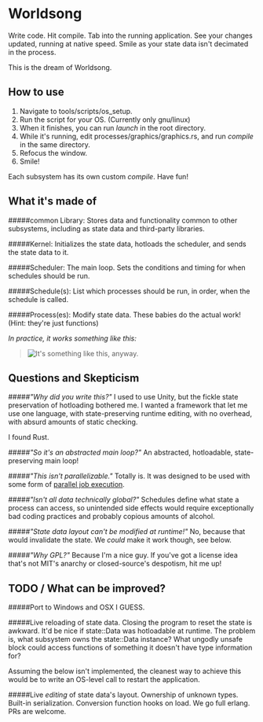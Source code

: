 Worldsong
=========

Write code. Hit compile. Tab into the running application. See your changes updated, running at native speed. Smile as your state data isn't decimated in the process.

This is the dream of Worldsong.


How to use
----------

1. Navigate to tools/scripts/os_setup.
2. Run the script for your OS. (Currently only gnu/linux)
3. When it finishes, you can run _launch_ in the root directory.
4. While it's running, edit processes/graphics/graphics.rs, and run _compile_ in the same directory.
5. Refocus the window.
6. Smile!

Each subsystem has its own custom _compile_. Have fun!


What it's made of
-----------------

#####common Library:
Stores data and functionality common to other subsystems, including as state data and third-party libraries.

#####Kernel:
Initializes the state data, hotloads the scheduler, and sends the state data to it.

#####Scheduler:
The main loop. Sets the conditions and timing for when schedules should be run.

#####Schedule(s):
List which processes should be run, in order, when the schedule is called.

#####Process(es):
Modify state data. These babies do the actual work! (Hint: they're just functions)


*In practice, it works something like this:*

>![It's something like this, anyway.](http://i.imgur.com/PZJEnhB.png)


Questions and Skepticism
------------------------

#####*"Why did you write this?"*
I used to use Unity, but the fickle state preservation of hotloading bothered me.
I wanted a framework that let me use one language, with state-preserving runtime editing, with no overhead, with absurd amounts of static checking.

I found Rust.

#####*"So it's an abstracted main loop?"*
An abstracted, hotloadable, state-preserving main loop!

#####*"This isn't parallelizable."*
Totally is. It was designed to be used with some form of [parallel job execution](https://github.com/mcpherrinm/parallel).

#####*"Isn't all data technically global?"*
Schedules define what state a process can access, so unintended side effects would require exceptionally bad coding practices and probably copious amounts of alcohol.

#####*"State data layout can't be modified at runtime!"*
No, because that would invalidate the state. We *could* make it work though, see below.

#####*"Why GPL?"*
Because I'm a nice guy. If you've got a license idea that's not MIT's anarchy or closed-source's despotism, hit me up!


TODO / What can be improved?
----------------------------

#####Port to Windows and OSX
I GUESS.

#####Live reloading of state data.
Closing the program to reset the state is awkward. It'd be nice if state::Data was hotloadable at runtime.
The problem is, what subsystem owns the state::Data instance? What ungodly unsafe block could access functions of something it doesn't have type information for?

Assuming the below isn't implemented, the cleanest way to achieve this would be to write an OS-level call to restart the application.

#####Live _editing_ of state data's layout.
Ownership of unknown types. Built-in serialization. Conversion function hooks on load. We go full erlang. PRs are welcome.
